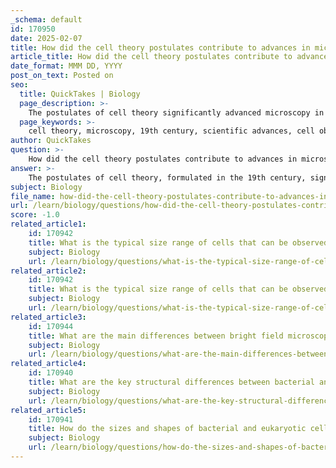 ```yaml
---
_schema: default
id: 170950
date: 2025-02-07
title: How did the cell theory postulates contribute to advances in microscopy during the 19th century?
article_title: How did the cell theory postulates contribute to advances in microscopy during the 19th century?
date_format: MMM DD, YYYY
post_on_text: Posted on
seo:
  title: QuickTakes | Biology
  page_description: >-
    The postulates of cell theory significantly advanced microscopy in the 19th century by increasing the demand for cell observation, spurring technological innovations, and establishing a scientific framework for biological research.
  page_keywords: >-
    cell theory, microscopy, 19th century, scientific advances, cell observation, microscope innovation, chromatic aberration, organelles, biological research, technological development
author: QuickTakes
question: >-
    How did the cell theory postulates contribute to advances in microscopy during the 19th century?
answer: >-
    The postulates of cell theory, formulated in the 19th century, significantly contributed to advances in microscopy by establishing a framework for understanding the fundamental unit of life—cells. The key postulates of cell theory state that:\n\n1. All living organisms are composed of one or more cells.\n2. The cell is the basic unit of life.\n3. All cells arise from pre-existing cells.\n\nThese principles, articulated by scientists such as Matthias Schleiden and Theodor Schwann in the 1830s, underscored the importance of microscopy in biological research. Here’s how these postulates influenced microscopy advancements during that period:\n\n### 1. **Increased Demand for Microscopic Observation**\nThe realization that all living organisms are made of cells led to a heightened interest in studying these structures. This demand drove the development of more sophisticated microscopes, as scientists sought to observe and understand the cellular composition of various organisms.\n\n### 2. **Technological Innovations**\nThe need to visualize cells and their components prompted innovations in microscope design. For instance, Joseph Jackson Lister's improvements in achromatic lenses in the 1830s reduced chromatic aberration, allowing for clearer images. This was crucial for observing the intricate details of cells, such as organelles, which are essential for understanding cellular functions.\n\n### 3. **Foundation for Future Techniques**\nThe foundational work laid by early microscopists, including Robert Hooke and Antonie van Leeuwenhoek, who first described cells and microorganisms, respectively, set the stage for future microscopy techniques. Hooke's observations in "Micrographia" not only popularized the term "cell" but also demonstrated the potential of microscopy to reveal the hidden structures of life. This historical context paved the way for advanced techniques like fluorescence microscopy and electron microscopy, which emerged later in the 20th century.\n\n### 4. **Understanding Cellular Processes**\nAs microscopy techniques improved, scientists could explore cellular processes in greater detail. The ability to visualize cells and their components allowed for significant discoveries in cell biology, such as the identification of organelles and their functions, which are critical for understanding life at the cellular level.\n\n### 5. **Establishing a Scientific Framework**\nThe cell theory provided a scientific framework that encouraged systematic study and observation of cells. This framework was essential for the development of microscopy as a discipline, leading to the establishment of microscopy as a vital tool in biological research.\n\nIn summary, the postulates of cell theory not only advanced the understanding of biological life but also spurred technological innovations in microscopy, leading to significant developments in the field. The interplay between theoretical advancements and practical microscopy techniques has been crucial in shaping modern cell biology.
subject: Biology
file_name: how-did-the-cell-theory-postulates-contribute-to-advances-in-microscopy-during-the-19th-century.md
url: /learn/biology/questions/how-did-the-cell-theory-postulates-contribute-to-advances-in-microscopy-during-the-19th-century
score: -1.0
related_article1:
    id: 170942
    title: What is the typical size range of cells that can be observed with the naked eye?
    subject: Biology
    url: /learn/biology/questions/what-is-the-typical-size-range-of-cells-that-can-be-observed-with-the-naked-eye
related_article2:
    id: 170942
    title: What is the typical size range of cells that can be observed with the naked eye?
    subject: Biology
    url: /learn/biology/questions/what-is-the-typical-size-range-of-cells-that-can-be-observed-with-the-naked-eye
related_article3:
    id: 170944
    title: What are the main differences between bright field microscopy and phase contrast microscopy?
    subject: Biology
    url: /learn/biology/questions/what-are-the-main-differences-between-bright-field-microscopy-and-phase-contrast-microscopy
related_article4:
    id: 170940
    title: What are the key structural differences between bacterial and eukaryotic cells?
    subject: Biology
    url: /learn/biology/questions/what-are-the-key-structural-differences-between-bacterial-and-eukaryotic-cells
related_article5:
    id: 170941
    title: How do the sizes and shapes of bacterial and eukaryotic cells typically differ?
    subject: Biology
    url: /learn/biology/questions/how-do-the-sizes-and-shapes-of-bacterial-and-eukaryotic-cells-typically-differ
---
```


&nbsp;